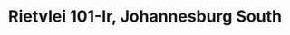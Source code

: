 ---
title: Rietvlei 101-Ir, Johannesburg South
url: /rietvlei-101-ir-johannesburg-south/
latitude: -26.3
longitude: 28.048
---